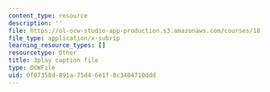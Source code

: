 ```yaml
---
content_type: resource
description: ''
file: https://ol-ocw-studio-app-production.s3.amazonaws.com/courses/18-01sc-single-variable-calculus-fall-2010/0f07358d891a75d46e1f8c3404710ddd_Pd2xP5zDsRw.srt
file_type: application/x-subrip
learning_resource_types: []
resourcetype: Other
title: 3play caption file
type: OCWFile
uid: 0f07358d-891a-75d4-6e1f-8c3404710ddd
---
```

